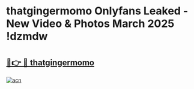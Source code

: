 # thatgingermomo Onlyfans Leaked - New Video & Photos March 2025 !dzmdw

# <h2><a href="https://60n71h.iuczelnia.edu.pl?title=thatgingermomo&ref=dzmdw">🔗👉 🔴 thatgingermomo</a></h2>

[![acn](https://github.com/user-attachments/assets/0f9c940e-d8b0-45ae-aac7-cd30a18b3e1c)](https://60n71h.iuczelnia.edu.pl?title=thatgingermomo&ref=dzmdw)

